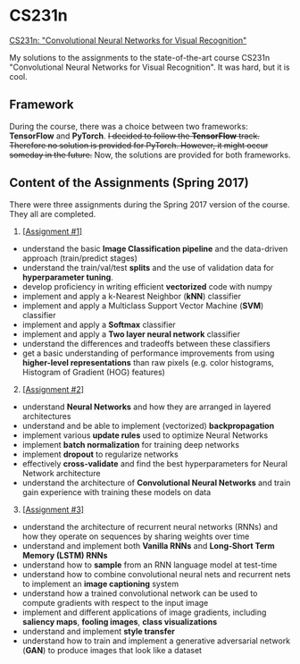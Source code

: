 # CS231n

[CS231n: "Convolutional Neural Networks for Visual Recognition"](http://cs231n.stanford.edu/)

My solutions to the assignments to the state-of-the-art course CS231n "Convolutional Neural Networks for Visual Recognition". It was hard, but it is cool.

## Framework
During the course, there was a choice between two frameworks: **TensorFlow** and **PyTorch**. ~~I decided to follow the **TensorFlow** track. Therefore no solution is provided for PyTorch. However, it might occur someday in the future.~~ Now, the solutions are provided for both frameworks.

## Content of the Assignments (Spring 2017)
There were three assignments during the Spring 2017 version of the course. They all are completed.

1. [[Assignment #1]](http://cs231n.github.io/assignments2017/assignment1/)
- understand the basic **Image Classification pipeline** and the data-driven approach (train/predict stages)
- understand the train/val/test **splits** and the use of validation data for **hyperparameter tuning**.
- develop proficiency in writing efficient **vectorized** code with numpy
- implement and apply a k-Nearest Neighbor (**kNN**) classifier
- implement and apply a Multiclass Support Vector Machine (**SVM**) classifier
- implement and apply a **Softmax** classifier
- implement and apply a **Two layer neural network** classifier
- understand the differences and tradeoffs between these classifiers
- get a basic understanding of performance improvements from using **higher-level representations** than raw pixels (e.g. color histograms, Histogram of Gradient (HOG) features)

2. [[Assignment #2]](http://cs231n.github.io/assignments2017/assignment2/)
- understand **Neural Networks** and how they are arranged in layered architectures
- understand and be able to implement (vectorized) **backpropagation**
- implement various **update rules** used to optimize Neural Networks
- implement **batch normalization** for training deep networks
- implement **dropout** to regularize networks
- effectively **cross-validate** and find the best hyperparameters for Neural Network architecture
- understand the architecture of **Convolutional Neural Networks** and train gain experience with training these models on data

3. [[Assignment #3]](http://cs231n.github.io/assignments2017/assignment3/)
- understand the architecture of recurrent neural networks (RNNs) and how they operate on sequences by sharing weights over time
- understand and implement both **Vanilla RNNs** and **Long-Short Term Memory (LSTM) RNNs**
- understand how to **sample** from an RNN language model at test-time
- understand how to combine convolutional neural nets and recurrent nets to implement an **image captioning** system
- understand how a trained convolutional network can be used to compute gradients with respect to the input image
- implement and different applications of image gradients, including **saliency maps**, **fooling images**, **class visualizations**
- understand and implement **style transfer**
- understand how to train and implement a generative adversarial network (**GAN**) to produce images that look like a dataset
